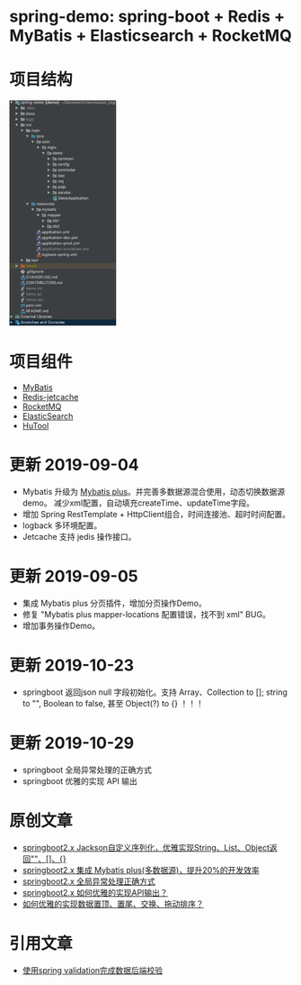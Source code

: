 # spring-demo: spring-boot + Redis + MyBatis + Elasticsearch + RocketMQ

# 项目结构
<img src="docs/project.png" height="400px;"/>

# 项目组件
* [MyBatis](http://www.mybatis.org/mybatis-3/zh/index.html)
* [Redis-jetcache](https://github.com/alibaba/jetcache)
* [RocketMQ](https://github.com/apache/rocketmq-spring/blob/master/README_zh_CN.md)
* [ElasticSearch](https://spring.io/projects/spring-data-elasticsearch)
* [HuTool](https://hutool.cn/docs/#/?id=%e6%96%87%e6%a1%a3)

# 更新 2019-09-04
* Mybatis 升级为 [Mybatis plus](https://mp.baomidou.com/)。并完善多数据源混合使用，动态切换数据源demo。
减少xml配置，自动填充createTime、updateTime字段。
* 增加 Spring RestTemplate + HttpClient组合，时间连接池、超时时间配置。
* logback 多环境配置。
* Jetcache 支持 jedis 操作接口。

# 更新 2019-09-05
* 集成 Mybatis plus 分页插件，增加分页操作Demo。
* 修复 "Mybatis plus mapper-locations 配置错误，找不到 xml" BUG。
* 增加事务操作Demo。

# 更新 2019-10-23
* springboot 返回json null 字段初始化。支持 Array、Collection to []; string to "", Boolean to false, 甚至 Object(?) to {} ！！！

# 更新 2019-10-29
* springboot 全局异常处理的正确方式
* springboot 优雅的实现 API 输出

# 原创文章
* [springboot2.x Jackson自定义序列化，优雅实现String、List、Object返回""、[]、{}](https://www.jianshu.com/p/5ff776df1370)
* [springboot2.x 集成 Mybatis plus(多数据源)，提升20%的开发效率](https://www.jianshu.com/p/bcef1351ea9c)
* [springboot2.x 全局异常处理正确方式](https://www.jianshu.com/p/d72daaa9b722)
* [springboot2.x 如何优雅的实现API输出？](https://www.jianshu.com/u/ae816a99af1f)
* [如何优雅的实现数据置顶、置尾、交换、拖动排序？](https://www.jianshu.com/p/384debfe321d)

# 引用文章
* [使用spring validation完成数据后端校验](https://blog.csdn.net/u013815546/article/details/77248003)
